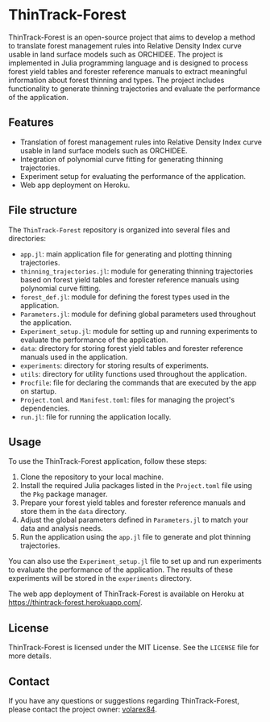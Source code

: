 # ThinTrack-Forest

ThinTrack-Forest is an open-source project that aims to develop a method to translate forest management rules into Relative Density Index curve usable in land surface models such as ORCHIDEE. The project is implemented in Julia programming language and is designed to process forest yield tables and forester reference manuals to extract meaningful information about forest thinning and types. The project includes functionality to generate thinning trajectories and evaluate the performance of the application.

## Features

- Translation of forest management rules into Relative Density Index curve usable in land surface models such as ORCHIDEE.
- Integration of polynomial curve fitting for generating thinning trajectories.
- Experiment setup for evaluating the performance of the application.
- Web app deployment on Heroku.

## File structure

The `ThinTrack-Forest` repository is organized into several files and directories:

- `app.jl`: main application file for generating and plotting thinning trajectories.
- `thinning_trajectories.jl`: module for generating thinning trajectories based on forest yield tables and forester reference manuals using polynomial curve fitting.
- `forest_def.jl`: module for defining the forest types used in the application.
- `Parameters.jl`: module for defining global parameters used throughout the application.
- `Experiment_setup.jl`: module for setting up and running experiments to evaluate the performance of the application.
- `data`: directory for storing forest yield tables and forester reference manuals used in the application.
- `experiments`: directory for storing results of experiments.
- `utils`: directory for utility functions used throughout the application.
- `Procfile`: file for declaring the commands that are executed by the app on startup.
- `Project.toml` and `Manifest.toml`: files for managing the project's dependencies.
- `run.jl`: file for running the application locally.

## Usage

To use the ThinTrack-Forest application, follow these steps:

1. Clone the repository to your local machine.
2. Install the required Julia packages listed in the `Project.toml` file using the `Pkg` package manager.
3. Prepare your forest yield tables and forester reference manuals and store them in the `data` directory.
4. Adjust the global parameters defined in `Parameters.jl` to match your data and analysis needs.
5. Run the application using the `app.jl` file to generate and plot thinning trajectories.

You can also use the `Experiment_setup.jl` file to set up and run experiments to evaluate the performance of the application. The results of these experiments will be stored in the `experiments` directory.

The web app deployment of ThinTrack-Forest is available on Heroku at https://thintrack-forest.herokuapp.com/.

## License

ThinTrack-Forest is licensed under the MIT License. See the `LICENSE` file for more details.

## Contact

If you have any questions or suggestions regarding ThinTrack-Forest, please contact the project owner: [volarex84](https://github.com/volarex84).
